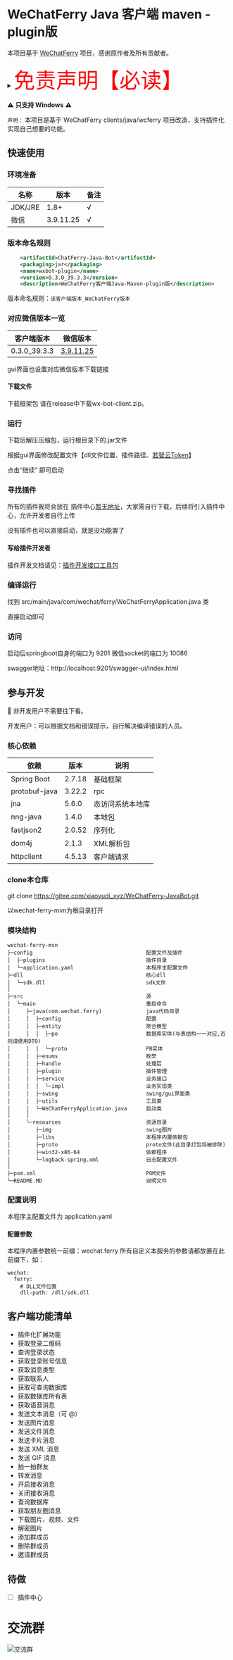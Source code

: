 # WeChatFerry Java 客户端 maven - plugin版

本项目基于 [WeChatFerry](https://github.com/lich0821/WeChatFerry) 项目，感谢原作者及所有贡献者。
<details><summary><font color="red" size="12">免责声明【必读】</font></summary>

本工具仅供学习和技术研究使用，不得用于任何商业或非法行为，否则后果自负。

本工具的作者不对本工具的安全性、完整性、可靠性、有效性、正确性或适用性做任何明示或暗示的保证，也不对本工具的使用或滥用造成的任何直接或间接的损失、责任、索赔、要求或诉讼承担任何责任。

本工具的作者保留随时修改、更新、删除或终止本工具的权利，无需事先通知或承担任何义务。

本工具的使用者应遵守相关法律法规，尊重微信的版权和隐私，不得侵犯微信或其他第三方的合法权益，不得从事任何违法或不道德的行为。

本工具的使用者在下载、安装、运行或使用本工具时，即表示已阅读并同意本免责声明。如有异议，请立即停止使用本工具，并删除所有相关文件。

</details>

⚠️ **只支持 Windows** ⚠️

`声明：` 本项目是基于 WeChatFerry clients/java/wcferry 项目改造，支持插件化实现自己想要的功能。
## 快速使用

### 环境准备
| 名称    | 版本        | 备注 |
|-------|-----------|----|
| JDK/JRE   | 1.8+      | √  |
| 微信    | 3.9.11.25 | √  |

### 版本命名规则
```xml
    <artifactId>ChatFerry-Java-Bot</artifactId>
    <packaging>jar</packaging>
    <name>wxbot-plugin</name>
    <version>0.3.0_39.3.3</version>
    <description>WeChatFerry客户端Java-Maven-plugin版</description>
```
版本命名规则：`该客户端版本_WeChatFerry版本`
### 对应微信版本一览

| 客户端版本         | 微信版本  |
|---------------|-------|
| 0.3.0_39.3.3  | [3.9.11.25](https://www.123865.com/s/QqyDVv-9XV0h) |

gui界面也设置对应微信版本下载链接

#### 下载文件

下载框架包 请在release中下载wx-bot-client.zip。

### 运行
下载后解压压缩包，运行根目录下的.jar文件

根据gui界面修改配置文件【dll文件位置、插件路径、[若智云Token](https://www.ruojy.top)】

点击“继续” 即可启动

### 寻找插件
所有的插件我将会放在 插件中心[暂无地址](#)，大家需自行下载，后续将引入插件中心，允许开发者自行上传

没有插件也可以直接启动，就是没功能罢了
#### 写给插件开发者
插件开发文档请见：[插件开发接口工具包](https://gitee.com/xiaoyudi_xyz/wx-bot-dev-plugin)

### 编译运行

找到 src/main/java/com/wechat/ferry/WeChatFerryApplication.java 类

直接启动即可

### 访问

启动后springboot自身的端口为 9201 微信socket的端口为 10086

swagger地址：http://localhost:9201/swagger-ui/index.html

## 参与开发
🚫 非开发用户不需要往下看。

开发用户：可以根据文档和错误提示，自行解决编译错误的人员。
### 核心依赖

| 依赖            | 版本     | 说明       |
|---------------|--------|----------|
| Spring Boot   | 2.7.18 | 基础框架     |
| protobuf-java | 3.22.2 | rpc      |
| jna           | 5.6.0  | 态访问系统本地库 |
| nng-java      | 1.4.0  | 本地包      |
| fastjson2     | 2.0.52 | 序列化      |
| dom4j         | 2.1.3  | XML解析包   |
| httpclient    | 4.5.13 | 客户端请求    |

### clone本仓库
git clone https://gitee.com/xiaoyudi_xyz/WeChatFerry-JavaBot.git

以wechat-ferry-mvn为根目录打开

### 模块结构

```
wechat-ferry-mvn
├─config                                    配置文件及插件
│  ├─plugins                                插件目录
│  └─application.yaml                       本程序主配置文件
├─dll                                       核心dll
│  └─sdk.dll                                sdk文件
│ 
├─src                                       源
│  └─main                                   重启命令
│     ├─java(com.wechat.ferry)              java代码目录
│     │  ├─config                           配置
│     │  ├─entity                           聚合模型
│     │  │  ├─po                            数据库实体(与表结构一一对应,否则请使用DTO)
│     │  │  └─proto                         PB实体
│     │  ├─enums                            枚举
│     │  ├─handle                           处理层
│     │  ├─plugin                           插件管理
│     │  ├─service                          业务接口
│     │  │  └─impl                          业务实现类
│     │  ├─swing                            swing/gui界面类
│     │  ├─utils                            工具类
│     │  └─WeChatFerryApplication.java      启动类
│     │
│     └─resources                           资源目录
│        ├─img                              swing图片
│        ├─libs                             本程序内置依赖包
│        ├─proto                            proto文件(此目录打包将被排除)
│        ├─win32-x86-64                     依赖程序
│        └─logback-spring.xml               日志配置文件
│ 
├─pom.xml                                   POM文件
└─README.MD                                 说明文件

```

### 配置说明

本程序主配置文件为 application.yaml

#### 配置参数

本程序内置参数统一前缀：wechat.ferry 所有自定义本服务的参数请都放置在此前缀下，如：

```ymal
wechat:
  ferry:
    # DLL文件位置
    dll-path: /dll/sdk.dll
```

## 客户端功能清单
- 插件化扩展功能
- 获取登录二维码
- 查询登录状态
- 获取登录账号信息
- 获取消息类型
- 获取联系人
- 获取可查询数据库
- 获取数据库所有表
- 获取语音消息
- 发送文本消息（可 @）
- 发送图片消息
- 发送文件消息
- 发送卡片消息
- 发送 XML 消息
- 发送 GIF 消息
- 拍一拍群友
- 转发消息
- 开启接收消息
- 关闭接收消息
- 查询数据库
- 获取朋友圈消息
- 下载图片、视频、文件
- 解密图片
- 添加群成员
- 删除群成员
- 邀请群成员

## 待做
- [ ] 插件中心

# 交流群
![交流群](group.png)
